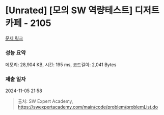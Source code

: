 # [Unrated] [모의 SW 역량테스트] 디저트 카페 - 2105 

[문제 링크](https://swexpertacademy.com/main/code/problem/problemDetail.do?contestProbId=AV5VwAr6APYDFAWu) 

### 성능 요약

메모리: 28,904 KB, 시간: 195 ms, 코드길이: 2,041 Bytes

### 제출 일자

2024-11-05 21:58



> 출처: SW Expert Academy, https://swexpertacademy.com/main/code/problem/problemList.do